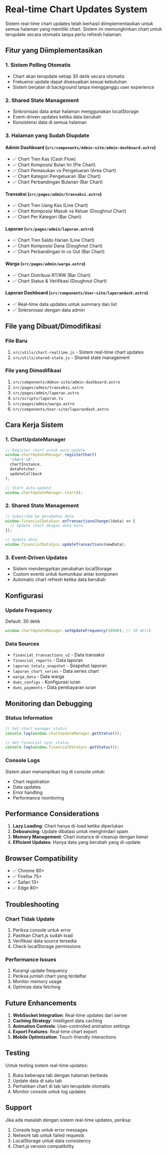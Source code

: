 # Real-time Chart Updates System

Sistem real-time chart updates telah berhasil diimplementasikan untuk semua halaman yang memiliki chart. Sistem ini memungkinkan chart untuk terupdate secara otomatis tanpa perlu refresh halaman.

## Fitur yang Diimplementasikan

### 1. Sistem Polling Otomatis
- Chart akan terupdate setiap 30 detik secara otomatis
- Frekuensi update dapat disesuaikan sesuai kebutuhan
- Sistem berjalan di background tanpa mengganggu user experience

### 2. Shared State Management
- Sinkronisasi data antar halaman menggunakan localStorage
- Event-driven updates ketika data berubah
- Konsistensi data di semua halaman

### 3. Halaman yang Sudah Diupdate

#### Admin Dashboard (`src/components/Admin-site/admin-dashboard.astro`)
- ✅ Chart Tren Kas (Cash Flow)
- ✅ Chart Komposisi Bulan Ini (Pie Chart)
- ✅ Chart Pemasukan vs Pengeluaran (Area Chart)
- ✅ Chart Kategori Pengeluaran (Bar Chart)
- ✅ Chart Perbandingan Bulanan (Bar Chart)

#### Transaksi (`src/pages/admin/transaksi.astro`)
- ✅ Chart Tren Uang Kas (Line Chart)
- ✅ Chart Komposisi Masuk vs Keluar (Doughnut Chart)
- ✅ Chart Per Kategori (Bar Chart)

#### Laporan (`src/pages/admin/laporan.astro`)
- ✅ Chart Tren Saldo Harian (Line Chart)
- ✅ Chart Komposisi Dana (Doughnut Chart)
- ✅ Chart Perbandingan In vs Out (Bar Chart)

#### Warga (`src/pages/admin/warga.astro`)
- ✅ Chart Distribusi RT/RW (Bar Chart)
- ✅ Chart Status & Verifikasi (Doughnut Chart)

#### Laporan Dashboard (`src/components/User-site/laporandash.astro`)
- ✅ Real-time data updates untuk summary dan list
- ✅ Sinkronisasi dengan data admin

## File yang Dibuat/Dimodifikasi

### File Baru
1. `src/utils/chart-realtime.js` - Sistem real-time chart updates
2. `src/utils/shared-state.js` - Shared state management

### File yang Dimodifikasi
1. `src/components/Admin-site/admin-dashboard.astro`
2. `src/pages/admin/transaksi.astro`
3. `src/pages/admin/laporan.astro`
4. `src/scripts/laporan.ts`
5. `src/pages/admin/warga.astro`
6. `src/components/User-site/laporandash.astro`

## Cara Kerja Sistem

### 1. ChartUpdateManager
```javascript
// Register chart untuk auto-update
window.chartUpdateManager.registerChart(
  'chart-id',
  chartInstance,
  dataFetcher,
  updateCallback
);

// Start auto-update
window.chartUpdateManager.start();
```

### 2. Shared State Management
```javascript
// Subscribe ke perubahan data
window.financialDataSync.onTransactionsChange((data) => {
  // Update chart dengan data baru
});

// Update data
window.financialDataSync.updateTransactions(newData);
```

### 3. Event-Driven Updates
- Sistem mendengarkan perubahan localStorage
- Custom events untuk komunikasi antar komponen
- Automatic chart refresh ketika data berubah

## Konfigurasi

### Update Frequency
Default: 30 detik
```javascript
window.chartUpdateManager.setUpdateFrequency(30000); // 30 detik
```

### Data Sources
- `financial_transactions_v2` - Data transaksi
- `financial_reports` - Data laporan
- `laporan_totals_snapshot` - Snapshot laporan
- `laporan_chart_series` - Data series chart
- `warga_data` - Data warga
- `dues_configs` - Konfigurasi iuran
- `dues_payments` - Data pembayaran iuran

## Monitoring dan Debugging

### Status Information
```javascript
// Get chart manager status
console.log(window.chartUpdateManager.getStatus());

// Get financial sync status
console.log(window.financialDataSync.getStatus());
```

### Console Logs
Sistem akan menampilkan log di console untuk:
- Chart registration
- Data updates
- Error handling
- Performance monitoring

## Performance Considerations

1. **Lazy Loading**: Chart hanya di-load ketika diperlukan
2. **Debouncing**: Update dibatasi untuk menghindari spam
3. **Memory Management**: Chart instance di-cleanup dengan benar
4. **Efficient Updates**: Hanya data yang berubah yang di-update

## Browser Compatibility

- ✅ Chrome 80+
- ✅ Firefox 75+
- ✅ Safari 13+
- ✅ Edge 80+

## Troubleshooting

### Chart Tidak Update
1. Periksa console untuk error
2. Pastikan Chart.js sudah load
3. Verifikasi data source tersedia
4. Check localStorage permissions

### Performance Issues
1. Kurangi update frequency
2. Periksa jumlah chart yang terdaftar
3. Monitor memory usage
4. Optimize data fetching

## Future Enhancements

1. **WebSocket Integration**: Real-time updates dari server
2. **Caching Strategy**: Intelligent data caching
3. **Animation Controls**: User-controlled animation settings
4. **Export Features**: Real-time chart export
5. **Mobile Optimization**: Touch-friendly interactions

## Testing

Untuk testing sistem real-time updates:

1. Buka beberapa tab dengan halaman berbeda
2. Update data di satu tab
3. Perhatikan chart di tab lain terupdate otomatis
4. Monitor console untuk log updates

## Support

Jika ada masalah dengan sistem real-time updates, periksa:
1. Console logs untuk error messages
2. Network tab untuk failed requests
3. LocalStorage untuk data consistency
4. Chart.js version compatibility

